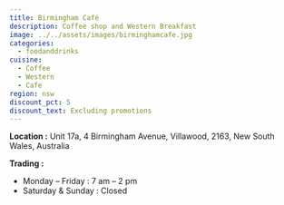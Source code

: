 ```yaml
---
title: Birmingham Café
description: Coffee shop and Western Breakfast
image: ../../assets/images/birminghamcafe.jpg
categories:
  - foodanddrinks
cuisine:
  - Coffee
  - Western
  - Cafe
region: nsw
discount_pct: 5
discount_text: Excluding promotions
---
```


**Location :** Unit 17a, 4 Birmingham Avenue, Villawood, 2163, New South Wales, Australia

**Trading :**

- Monday – Friday : 7 am – 2 pm
- Saturday & Sunday : Closed
